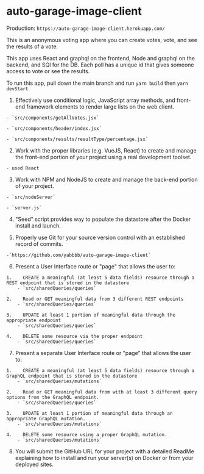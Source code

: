 # auto-garage-image-client

Production: `https://auto-garage-image-client.herokuapp.com/`

This is an anonymous voting app where you can create votes, vote, and see the results of a vote. 

This app uses React and graphql on the frontend, Node and graphql on the backend, and SQl for the DB. Each poll has a unique id that gives someone access to vote or see the results. 

To run this app, pull down the main branch and run `yarn build` then `yarn devStart`



1.    Effectively use conditional logic, JavaScript array methods, and front-end framework elements to render large lists on the web client.

    - `src/components/getAllVotes.jsx`

    - `src/components/header/index.jsx`

    - `src/components/results/resultType/percentage.jsx`



2.    Work with the proper libraries (e.g. VueJS, React) to create and manage the front-end portion of your project using a real development toolset.

    - used React



3.    Work with NPM and NodeJS to create and manage the back-end portion of your project.

    - `src/nodeServer`

    - `server.js`



4.    "Seed" script provides way to populate the datastore after the Docker install and launch.

5.    Properly use Git for your source version control with an established record of commits.

    -`https://github.com/yabbbb/auto-garage-image-client`



6.    Present a User Interface route or "page" that allows the user to: 

    1.    CREATE a meaningful (at least 5 data fields) resource through a REST endpoint that is stored in the datastore
        - `src/sharedQueries/queries`

    2.    Read or GET meaningful data from 3 different REST endpoints
        - `src/sharedQueries/queries`

    3.    UPDATE at least 1 portion of meaningful data through the appropriate endpoint
        - `src/sharedQueries/queries`

    4.    DELETE some resource via the proper endpoint
        - `src/sharedQueries/queries`

7.    Present a separate User Interface route or "page" that allows the user to:

    1.    CREATE a meaningful (at least 5 data fields) resource through a GraphQL endpoint that is stored in the datastore
        - `src/sharedQueries/mutations`

    2.    Read or GET meaningful data from with at least 3 different query options from the GraphQL endpoint.
        - `src/sharedQueries/queries`

    3.    UPDATE at least 1 portion of meaningful data through an appropriate GraphQL mutation.
        - `src/sharedQueries/mutations`

    4.    DELETE some resource using a proper GraphQL mutation.
        - `src/sharedQueries/mutations`

8.    You will submit the GitHub URL for your project with a detailed ReadMe explaining how to install and run your server(s) on Docker or from your deployed sites.